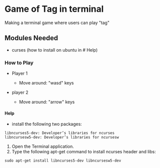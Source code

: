 # Game of Tag in terminal
Making a terminal game where users can play "tag"

## Modules Needed
  + curses (how to install on ubuntu in # Help)
  
### How to Play
  + Player 1
    + Move around: "wasd" keys 
    
  + player 2
    + Move around: "arrow" keys

#### Help
  + install the following two packages: 
  ```
  libncurses5-dev: Developer’s libraries for ncurses
  libncursesw5-dev: Developer’s libraries for ncursesw
  ```
  1. Open the Terminal application.
  2. Type the following apt-get command to install ncurses header and libs: 
  ```
  sudo apt-get install libncurses5-dev libncursesw5-dev
  ```

